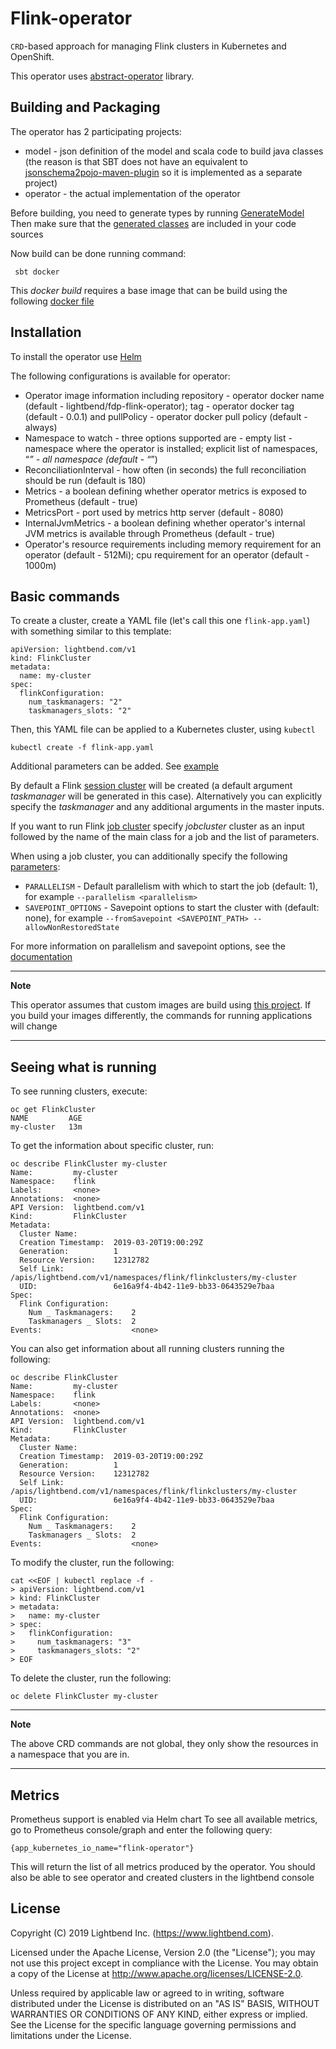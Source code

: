 # Flink-operator


`CRD`-based approach for managing Flink clusters in Kubernetes and OpenShift.

This operator uses [abstract-operator](https://github.com/jvm-operators/abstract-operator) library.

## Building and Packaging

The operator has 2 participating projects:
* model - json definition of the model and scala code to build java classes (the reason is that SBT does not have an equivalent to [jsonschema2pojo-maven-plugin](https://github.com/joelittlejohn/jsonschema2pojo) so it is implemented as a separate project)
* operator - the actual implementation of the operator

Before building, you need to generate types by running [GenerateModel](model/src/main/scala/com/lightbend/operator/model/GenerateModel.scala)
Then make sure that the [generated classes](model/target/generated-sources/jsonschema2pojo) are included in your code sources

Now build can be done running command:
````
 sbt docker 
````
This _docker build_ requires a base image that can be build using the following [docker file](./Dockerfile)

## Installation

To install the operator use [Helm](helm/flink-operator)

The following configurations is available for operator:
* Operator image information including repository - operator docker name (default - lightbend/fdp-flink-operator); tag - operator docker tag (default - 0.0.1) and pullPolicy - operator docker pull policy (default - always)
* Namespace to watch - three options supported are - empty list - namespace where the operator is installed; explicit list of namespaces, “*” - all namespace (default - “*”)
* ReconciliationInterval - how often (in seconds) the full reconciliation should be run (default is 180)
* Metrics - a boolean defining whether operator metrics is exposed to Prometheus (default - true)
* MetricsPort - port used by metrics http server (default - 8080)
* InternalJvmMetrics - a boolean defining whether operator's internal JVM metrics is available through Prometheus (default - true)
* Operator's resource requirements including memory requirement for an operator (default - 512Mi); cpu requirement for an operator (default - 1000m)

## Basic commands

To create a cluster, create a YAML file (let's call this one `flink-app.yaml`) with something similar to this template:
```
apiVersion: lightbend.com/v1
kind: FlinkCluster
metadata:
  name: my-cluster
spec:
  flinkConfiguration:
    num_taskmanagers: "2"
    taskmanagers_slots: "2"

```

Then, this YAML file can be applied to a Kubernetes cluster, using `kubectl`
```
kubectl create -f flink-app.yaml
```

Additional parameters can be added. See [example](yaml/cluster_complete.yaml)

By default a Flink [session cluster](https://ci.apache.org/projects/flink/flink-docs-stable/ops/deployment/kubernetes.html#flink-session-cluster-on-kubernetes) will be created
(a default argument *taskmanager* will be generated in this case).
Alternatively you can explicitly specify the *taskmanager* and any additional arguments in the master inputs.

If you want to run Flink [job cluster](https://ci.apache.org/projects/flink/flink-docs-stable/ops/deployment/kubernetes.html#flink-job-cluster-on-kubernetes) specify
*jobcluster* cluster as an input followed by the name of the main class for a job and the list of parameters.

When using a job cluster, you can additionally specify the following [parameters](https://github.com/apache/flink/tree/release-1.7/flink-container/docker#deploying-via-docker-compose):
* `PARALLELISM` - Default parallelism with which to start the job (default: 1), for example `--parallelism <parallelism>`
* `SAVEPOINT_OPTIONS` - Savepoint options to start the cluster with (default: none), for example `--fromSavepoint <SAVEPOINT_PATH> --allowNonRestoredState`

For more information on parallelism and savepoint options, see the [documentation](https://ci.apache.org/projects/flink/flink-docs-stable/ops/cli.html#usage)

---
**Note**

This operator assumes that custom images are build using [this project](https://github.com/lightbend/fdp-flink-build).
If you build your images differently, the commands for running applications will change

---

## Seeing what is running

To see running clusters, execute:

````
oc get FlinkCluster
NAME         AGE
my-cluster   13m
```` 

To get the information about specific cluster, run:

````
oc describe FlinkCluster my-cluster
Name:         my-cluster
Namespace:    flink
Labels:       <none>
Annotations:  <none>
API Version:  lightbend.com/v1
Kind:         FlinkCluster
Metadata:
  Cluster Name:        
  Creation Timestamp:  2019-03-20T19:00:29Z
  Generation:          1
  Resource Version:    12312782
  Self Link:           /apis/lightbend.com/v1/namespaces/flink/flinkclusters/my-cluster
  UID:                 6e16a9f4-4b42-11e9-bb33-0643529e7baa
Spec:
  Flink Configuration:
    Num _ Taskmanagers:    2
    Taskmanagers _ Slots:  2
Events:                    <none>
````
You can also get information about all running clusters running the following:
````
oc describe FlinkCluster
Name:         my-cluster
Namespace:    flink
Labels:       <none>
Annotations:  <none>
API Version:  lightbend.com/v1
Kind:         FlinkCluster
Metadata:
  Cluster Name:        
  Creation Timestamp:  2019-03-20T19:00:29Z
  Generation:          1
  Resource Version:    12312782
  Self Link:           /apis/lightbend.com/v1/namespaces/flink/flinkclusters/my-cluster
  UID:                 6e16a9f4-4b42-11e9-bb33-0643529e7baa
Spec:
  Flink Configuration:
    Num _ Taskmanagers:    2
    Taskmanagers _ Slots:  2
Events:                    <none>
````

To modify the cluster, run the following:
````
cat <<EOF | kubectl replace -f -
> apiVersion: lightbend.com/v1
> kind: FlinkCluster
> metadata:
>   name: my-cluster
> spec:
>   flinkConfiguration:
>     num_taskmanagers: "3"
>     taskmanagers_slots: "2"
> EOF
````

To delete the cluster, run the following:
````
oc delete FlinkCluster my-cluster
````

---
**Note**

The above CRD commands are not global, they only show the resources in a namespace that you are in.

---

## Metrics

Prometheus support is enabled via Helm chart
To see all available metrics, go to Prometheus console/graph and enter the following query:
````
{app_kubernetes_io_name="flink-operator"}
````
This will return the list of all metrics produced by the operator.
You should also be able to see operator and created clusters in the lightbend console

## License

Copyright (C) 2019 Lightbend Inc. (https://www.lightbend.com).

Licensed under the Apache License, Version 2.0 (the "License"); you may not use this project except in compliance with the License. You may obtain a copy of the License at http://www.apache.org/licenses/LICENSE-2.0.

Unless required by applicable law or agreed to in writing, software distributed under the License is distributed on an "AS IS" BASIS, WITHOUT WARRANTIES OR CONDITIONS OF ANY KIND, either express or implied. See the License for the specific language governing permissions and limitations under the License.
